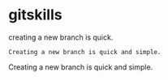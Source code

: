 # gitskills

creating a new branch is quick.

```
Creating a new branch is quick and simple.
```

Creating a new branch is quick and simple.